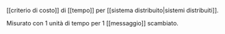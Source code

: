 [[criterio di costo]] di [[tempo]] per [[sistema distribuito|sistemi distribuiti]].

Misurato con 1 unità di tempo per 1 [[messaggio]] scambiato.
